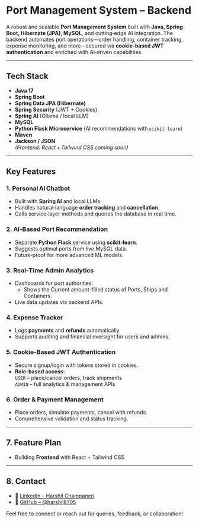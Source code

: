 # Port Management System – Backend

A robust and scalable **Port Management System** built with **Java, Spring Boot, Hibernate (JPA), MySQL**, and cutting‑edge AI integration. The backend automates port operations—order handling, container tracking, expense monitoring, and more—secured via **cookie‑based JWT authentication** and enriched with AI‑driven capabilities.

---

## Tech Stack

- **Java 17**
- **Spring Boot**
- **Spring Data JPA (Hibernate)**
- **Spring Security** (JWT + Cookies)
- **Spring AI** (Ollama / local LLM)
- **MySQL**
- **Python Flask Microservice** (AI recommendations with `scikit‑learn`)
- **Maven**
- **Jackson / JSON**  
  *(Frontend: React + Tailwind CSS coming soon)*

---

## Key Features

### 1. Personal AI Chatbot
- Built with **Spring AI** and local LLMs.
- Handles natural‑language **order tracking** and **cancellation**.
- Calls service‑layer methods and queries the database in real time.

### 2. AI‑Based Port Recommendation
- Separate **Python Flask** service using **scikit‑learn**.
- Suggests optimal ports from live MySQL data.
- Future‑proof for more advanced ML models.

### 3. Real‑Time Admin Analytics
- Dashboards for port authorities:
  - Shows the Current amount-filled status of Ports, Ships and Containers.
- Live data updates via backend APIs.

### 4. Expense Tracker
- Logs **payments** and **refunds** automatically.
- Supports auditing and financial oversight for users and admins.

### 5. Cookie‑Based JWT Authentication
- Secure signup/login with tokens stored in cookies.
- **Role‑based access**:  
  `USER` – place/cancel orders, track shipments  
  `ADMIN` – full analytics & management APIs

### 6. Order & Payment Management
- Place orders, simulate payments, cancel with refunds.
- Comprehensive validation and status tracking.

---

## 7. Feature Plan

- Building **Frontend** with React + Tailwind CSS 

---

## 8. Contact

- 🔗 [LinkedIn – Harshil Champaneri](https://www.linkedin.com/in/harshil-champaneri/)
- 🐙 [GitHub – @harshil8705](https://github.com/harshil8705)

Feel free to connect or reach out for queries, feedback, or collaboration!
